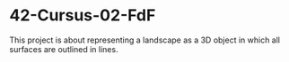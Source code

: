 # 42-Cursus-02-FdF
This project is about representing a landscape as a 3D object in which all surfaces are outlined in lines.
